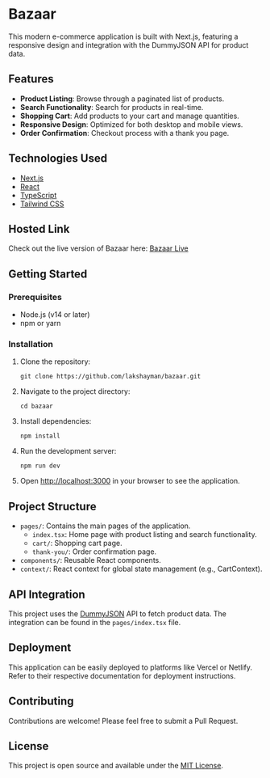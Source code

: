 # Bazaar

This modern e-commerce application is built with Next.js, featuring a responsive design and integration with the DummyJSON API for product data.

## Features

- **Product Listing**: Browse through a paginated list of products.
- **Search Functionality**: Search for products in real-time.
- **Shopping Cart**: Add products to your cart and manage quantities.
- **Responsive Design**: Optimized for both desktop and mobile views.
- **Order Confirmation**: Checkout process with a thank you page.

## Technologies Used

- [Next.js](https://nextjs.org/)
- [React](https://reactjs.org/)
- [TypeScript](https://www.typescriptlang.org/)
- [Tailwind CSS](https://tailwindcss.com/)

## Hosted Link

Check out the live version of Bazaar here: [Bazaar Live](https://bazaar.lakshaymanchanda.com/)

## Getting Started

### Prerequisites

- Node.js (v14 or later)
- npm or yarn

### Installation

1. Clone the repository:
   ```
   git clone https://github.com/lakshayman/bazaar.git
   ```

2. Navigate to the project directory:
   ```
   cd bazaar
   ```

3. Install dependencies:
   ```
   npm install
   ```

4. Run the development server:
   ```
   npm run dev
   ```

5. Open [http://localhost:3000](http://localhost:3000) in your browser to see the application.

## Project Structure

- `pages/`: Contains the main pages of the application.
  - `index.tsx`: Home page with product listing and search functionality.
  - `cart/`: Shopping cart page.
  - `thank-you/`: Order confirmation page.
- `components/`: Reusable React components.
- `context/`: React context for global state management (e.g., CartContext).

## API Integration

This project uses the [DummyJSON](https://dummyjson.com/) API to fetch product data. The integration can be found in the `pages/index.tsx` file.

## Deployment

This application can be easily deployed to platforms like Vercel or Netlify. Refer to their respective documentation for deployment instructions.

## Contributing

Contributions are welcome! Please feel free to submit a Pull Request.

## License

This project is open source and available under the [MIT License](LICENSE).
